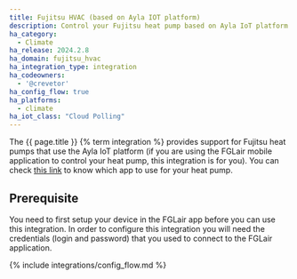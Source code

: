 ```yaml
---
title: Fujitsu HVAC (based on Ayla IOT platform)
description: Control your Fujitsu heat pump based on Ayla IoT platform (if you're using the FGLair app, this is for you)
ha_category:
  - Climate
ha_release: 2024.2.8
ha_domain: fujitsu_hvac
ha_integration_type: integration
ha_codeowners:
  - '@crevetor'
ha_config_flow: true
ha_platforms:
  - climate
ha_iot_class: "Cloud Polling"
---
```


The {{ page.title }} {% term integration %} provides support for Fujitsu heat pumps that use the Ayla IoT platform (if you are using the FGLair mobile application to control your heat pump, this integration is for you).
You can check [this link](https://www.fujitsu-general.com/global/support/faq/airstage-mobile/0127.html) to know which app to use for your heat pump.

## Prerequisite

You need to first setup your device in the FGLair app before you can use this integration.
In order to configure this integration you will need the credentials (login and password) that you used to connect to the FGLair application.

{% include integrations/config_flow.md %}
